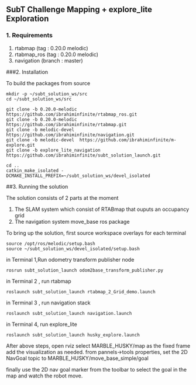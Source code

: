 ## SubT Challenge Mapping + explore_lite Exploration

### 1. Requirements
1.  rtabmap (tag : 0.20.0 melodic)
2.  rtabmap_ros (tag : 0.20.0 melodic)
3.  navigation (branch : master)

###2. Installation

To build the packages from source 
```
mkdir -p ~/subt_solution_ws/src
cd ~/subt_solution_ws/src

git clone -b 0.20.0-melodic https://github.com/ibrahiminfinite/rtabmap_ros.git
git clone -b 0.20.0-melodic https://github.com/ibrahiminfinite/rtabmap.git
git clone -b melodic-devel  https://github.com/ibrahiminfinite/navigation.git
git clone -b melodic-devel  https://github.com/ibrahiminfinite/m-explore.git
git clone -b explore_lite_navigation https://github.com/ibrahiminfinite/subt_solution_launch.git

cd ..
catkin_make_isolated -DCMAKE_INSTALL_PREFIX=~/subt_solution_ws/devel_isolated
```

##3. Running the solution

The solution consists of 2 parts at the moment
1. The SLAM system which consist of RTABmap that ouputs an occupancy grid
2. The navigation system move_base ros package

To bring up the solution, first source workspace overlays for each terminal

```
source /opt/ros/melodic/setup.bash
source ~/subt_solution_ws/devel_isolated/setup.bash
```

in Terminal 1,Run odometry transform publisher node 
```
rosrun subt_solution_launch odom2base_transform_publisher.py
```

in Terminal 2 , run rtabmap 
```
roslaunch subt_solution_launch rtabmap_2_Grid_demo.launch
```

in Terminal 3 , run navigation stack
```
roslaunch subt_solution_launch navigation.launch
```

in Terminal 4, run explore_lite
```
roslaunch subt_solution_launch husky_explore.launch
```


After above steps, open rviz
select MARBLE_HUSKY/map as the fixed frame
add the visualization as needed.
from pannels->tools properties, set the 2D NavGoal topic to MARBLE_HUSKY/move_base_simple/goal

finally use the 2D nav goal marker from the toolbar to select the goal in the map and watch the robot move.

